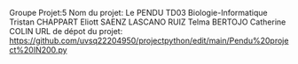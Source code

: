 Groupe Projet:5
Nom du projet: Le PENDU
TD03 Biologie-Informatique
Tristan CHAPPART
Eliott  SAENZ LASCANO RUIZ 
Telma BERTOJO
Catherine COLIN
URL de dépot du projet: https://github.com/uvsq22204950/projectpython/edit/main/Pendu%20project%20IN200.py

